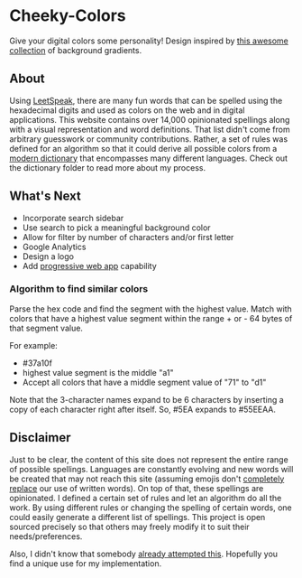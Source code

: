 # Cheeky-Colors
Give your digital colors some personality! Design inspired by [this awesome collection](https://github.com/webkul/coolhue) of background gradients.

## About
Using [LeetSpeak](https://en.wikipedia.org/wiki/Leet), there are many fun words that can be spelled using the hexadecimal digits and used as colors on the web and in digital applications. This website contains over 14,000 opinionated spellings along with a visual representation and word definitions. That list didn't come from arbitrary guesswork or community contributions. Rather, a set of rules was defined for an algorithm so that it could derive all possible colors from a [modern dictionary](https://dumps.wikimedia.org/enwiktionary/20170620/) that encompasses many different languages. Check out the dictionary folder to read more about my process.

 ## What's Next
  * Incorporate search sidebar
  * Use search to pick a meaningful background color
  * Allow for filter by number of characters and/or first letter
  * Google Analytics
  * Design a logo
  * Add [progressive web app](https://developers.google.com/web/fundamentals/engage-and-retain/web-app-manifest/) capability

### Algorithm to find similar colors
Parse the hex code and find the segment with the highest value. Match with colors that have a highest value segment within the range + or - 64 bytes of that segment value.

For example:
 * #37a10f
 * highest value segment is the middle "a1"
 * Accept all colors that have a middle segment value of "71" to "d1"
 
 Note that the 3-character names expand to be 6 characters by inserting a copy of each character right after itself. So, #5EA expands to #55EEAA. 
 
## Disclaimer
Just to be clear, the content of this site does not represent the entire range of possible spellings. Languages are constantly evolving and new words will be created that may not reach this site (assuming emojis don't [completely replace](https://www.thesocialclinic.com/are-emojis-replacing-words/) our use of written words). On top of that, these spellings are opinionated. I defined a certain set of rules and let an algorithm do all the work. By using different rules or changing the spelling of certain words, one could easily generate a different list of spellings. This project is open sourced precisely so that others may freely modify it to suit their needs/preferences.

Also, I didn't know that somebody [already attempted this](bada55.io). Hopefully you find a unique use for my implementation.
